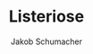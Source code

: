 ---
title: Listeriose
layout: post
author: Jakob Schumacher

fortbildung: fortbildung/Listeriose.html

basisdaten:
  bild: https://upload.wikimedia.org/wikipedia/commons/2/26/Listeria_monocytogenes_-_Columbia_Horse_Blood_Agar_-Detail.jpg
  bildcredits: https://commons.wikimedia.org/wiki/File:Listeria_monocytogenes_-_Columbia_Horse_Blood_Agar_-Detail.jpg
  bildautor: Wikipedia/Nathan Reading
  kurzbeschreibung: Listeriose ist eine infektiöse Erkrankung. Und zählt zu den durch Lebensmittel übertragenen Krankheiten. Ausbrüche durch Lebensmittel kommen häufiger vor. 

inhalte:  
# Erregerdaten
  - id: erregername
    text: Listeriose wird durch Bakterien der Gattung Listeria hervorgerufen
    kategorie: erregerdaten
  - id: erregertyp
    text: Der Erreger ist ein Bakterium. 
    kategorie: erregerdaten
  - id: erregergruppen
    text: Der Erreger wird unterteilt in Spezies. Humanpathogen ist insbesondere Listeria monocytogenes. Listeria monocytogenes wird wiederum unterteilt in Serovare.
    kategorie: erregerdaten
  - id: toxin
    text: 
    kategorie: erregerdaten
  - id: erregergruppenunterschiede
    text: 
    kategorie: erregerdaten 
  - id: umweltresistenz
    text: Der Erreger kann sich in der Umwelt vermehren. Auch unter Kühlschrankbedingungen
    kategorie: erreger
    
# Vorkommen
  - id: vorkommen_deu
    text: Ungefähr 700 invasive Fälle werden jährlich gemeldet
    nummer_2018: 698
    kategorie: vorkommen
    quellename: Survstat
    quelleurl: https://survstat.rki.de/
  - id: vorkommen_welt
    text: Der Erreger kommt weltweit vor. 
    kategorie: vorkommen hygkowichtig
  - id: reservoir
    text: Der Erreger kommt ubiquitär in der Erde vor. Der Erreger kommt auch im Darm von Tiere und gesunde Menschen vor.
    kategorie: vorkommen hygkowichtig
      
# Zeiten
  - id: inkubationszeit
    text: Die Inkubationszeit beträgt wenige Stunden bis 6 Tage
    kategorie: zeiten hygkowichtig
  - id: inkubationszeit_min
    text: 
    nummer: 0.3
    kategorie: zeiten
  - id: inkubationszeit_max
    text:
    nummer: 6
    kategorie: zeiten
  - id: ansteckungszeit_normal
    text: Erkrankte Personen sind ansteckend vom Beginn der Krankheitszeichen bis Monate nach Ende der Krankheitszeichen.
    kategorie: zeiten hygkowichtig
  - id: ansteckungszeit_lang 
    text: 
    kategorie: zeiten
  - id: saisonalitaet
    text: Es gibt keinen saisonalen Gipfel
    kategorie: zeiten


# Klinik
  - id: symptome
    text: Krankheitszeichen bei immunkompetenten Personen sind Durchfall und leichtes Fieber.
    kategorie: klinik hygkowichtig
  - id: komplikationen
    text: |
      Bei Immungeschwächten kann das Vollbild einer Listeriose auftreten: Es kann zu den folgenden Symptomen kommen: Gastroenteritis, Zeichen eines grippalen Infekts, Sepsis, eitrige Meningitis und Tod. 
    kategorie: klinik hygkowichtig
  - id: krankheitsdauer
    text: 
    kategorie: klinik
  - id: asymptomatik
    text: Die meisten Immunkompetenten entwickeln keine Krankheitszeichen
    kategorie: klinik
  - id: letalität
    text: 7 von 100 erkrankten Personen versterben.
    kategorie: klinik hygkowichtig

# Übertragungswege
  - id: uebertragungswege
    text: | 
      Der Erreger wird üblicherweise durch viele Lebensmittel übertragen. Häufig betroffen sind Fleisch, Milch und Milchprodukte, Salate. Von Mensch-zu-Mensch Übertragung kommt quasi nur in der Schwangerschaft vor. Ganz selten kann der Erreger durch die Umwelt auf Wunden gelangen und dort eine Infektion hervorrufen.
    kategorie: uebertragungswege hygkowichtig

# Meldung
  - varname: IFSG_6_1_2
  - varname: IFSG_7
  - varname: IFSG_34 

aktionsbausteine:
  - varname: GETINFO
  - varname: UEBERMITTLUNG
  - varname: AUSBRUCHSUNTERSUCHUNG
  - varname: UNTERRICHTUNG_GA
  - varname: UNTERRICHTUNG_LEB
  - varname: KUECHENHYGIENE
  - varname: NRZ
  
interview:     
  - varname: KRANKHEITSZEICHEN
  - varname: ERKRANKUNGSBEGINN
  - varname: HOSPITALISIERUNG
  - question: Wären sie bereit den Inhalt Ihres Kühlschrankes untersuchen zu lassen?
    comment: Listeriose-Ausbrüche sind häufig über einen längeren Zeitraum ausgestreckt und die Zugehörigkeit zu einem Ausbruch kann erst sehr spät festgestellt werden. Wenn die Lebensmittelaufsicht bereit dazu ist - wäre es sinnvoll bei jeder erkrankten Person die vor der Erkrankung gegessenen Lebensmittel in einem Kühlschrank untersuchen zu lassen.
    
quellen:
  - name: Ratgeber des Robert Koch-Instituts
    webseite: https://www.rki.de/DE/Content/Infekt/EpidBull/Merkblaetter/Ratgeber_Listeriose.html
  - name: European center for diesease control (englisch)
    webseite: https://www.ecdc.europa.eu/en/listeriosis
  - name: Wikipedia-Eintrag
    webseite: https://de.wikipedia.org/wiki/Listeriose
  - name: US-Center for diesease control (englisch)
    webseite: https://www.cdc.gov/listeria/index.html
  - name: Public health england (englisch)
    webseite: https://www.gov.uk/government/collections/listeria-guidance-data-and-analysis
  - name: Pubmed - Sammlung wissenschaftlicher Publikationen (englisch)
    webseite: https://www.ncbi.nlm.nih.gov/pubmed?term=%22Listeriosis%22%5BMesh%5D
---